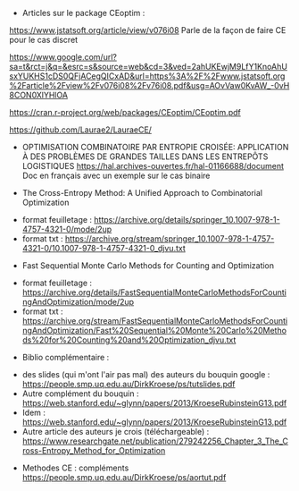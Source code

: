 - Articles sur le package CEoptim :

https://www.jstatsoft.org/article/view/v076i08
Parle de la façon de faire CE pour le cas discret

https://www.google.com/url?sa=t&rct=j&q=&esrc=s&source=web&cd=3&ved=2ahUKEwjM9LfY1KnoAhUsxYUKHS1cDS0QFjACegQICxAD&url=https%3A%2F%2Fwww.jstatsoft.org%2Farticle%2Fview%2Fv076i08%2Fv76i08.pdf&usg=AOvVaw0KvAW_-0vH8CON0XlYHlOA

https://cran.r-project.org/web/packages/CEoptim/CEoptim.pdf

https://github.com/Laurae2/LauraeCE/


- OPTIMISATION COMBINATOIRE PAR ENTROPIE CROISÉE: APPLICATION À DES PROBLÈMES DE GRANDES TAILLES DANS LES ENTREPÔTS LOGISTIQUES 
https://hal.archives-ouvertes.fr/hal-01166688/document
Doc en français avec un exemple sur le cas binaire

- The Cross-Entropy Method: A Unified Approach to Combinatorial Optimization
* format feuilletage : https://archive.org/details/springer_10.1007-978-1-4757-4321-0/mode/2up
* format txt : https://archive.org/stream/springer_10.1007-978-1-4757-4321-0/10.1007-978-1-4757-4321-0_djvu.txt


- Fast Sequential Monte Carlo Methods for Counting and Optimization
* format feuilletage : https://archive.org/details/FastSequentialMonteCarloMethodsForCountingAndOptimization/mode/2up
* format txt : https://archive.org/stream/FastSequentialMonteCarloMethodsForCountingAndOptimization/Fast%20Sequential%20Monte%20Carlo%20Methods%20for%20Counting%20and%20Optimization_djvu.txt

- Biblio complémentaire : 
* des slides (qui m'ont l'air pas mal) des auteurs du bouquin google : https://people.smp.uq.edu.au/DirkKroese/ps/tutslides.pdf 
* Autre complément du bouquin : https://web.stanford.edu/~glynn/papers/2013/KroeseRubinsteinG13.pdf
* Idem : https://web.stanford.edu/~glynn/papers/2013/KroeseRubinsteinG13.pdf
* Autre article des auteurs je crois (téléchargeable) : https://www.researchgate.net/publication/279242256_Chapter_3_The_Cross-Entropy_Method_for_Optimization


- Methodes CE : compléments 
https://people.smp.uq.edu.au/DirkKroese/ps/aortut.pdf




